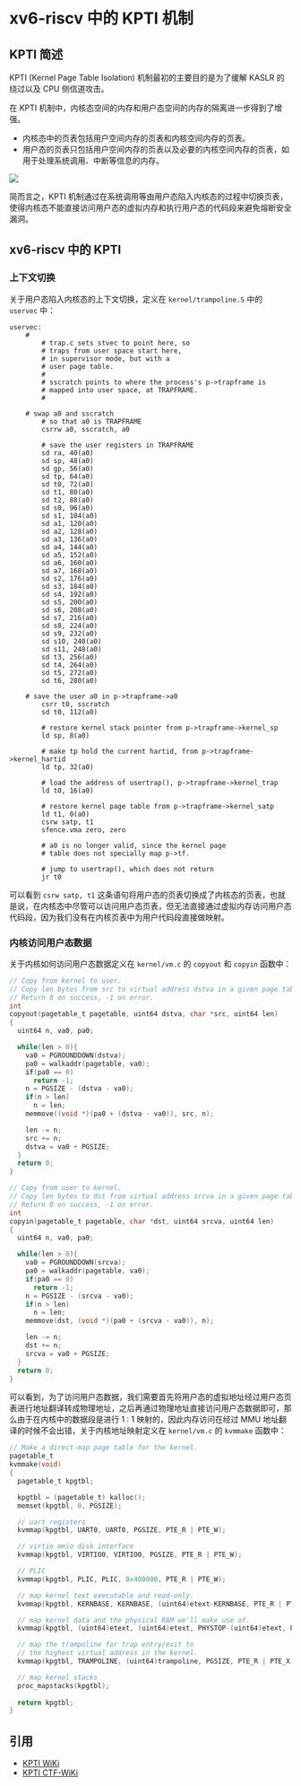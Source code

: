 # xv6-riscv 中的 KPTI 机制

## KPTI 简述

KPTI (Kernel Page Table Isolation) 机制最初的主要目的是为了缓解 KASLR 的绕过以及 CPU 侧信道攻击。

在 KPTI 机制中，内核态空间的内存和用户态空间的内存的隔离进一步得到了增强。

- 内核态中的页表包括用户空间内存的页表和内核空间内存的页表。
- 用户态的页表只包括用户空间内存的页表以及必要的内核空间内存的页表，如用于处理系统调用、中断等信息的内存。

![](static/KPTI.png)

简而言之，KPTI 机制通过在系统调用等由用户态陷入内核态的过程中切换页表，使得内核态不能直接访问用户态的虚拟内存和执行用户态的代码段来避免熔断安全漏洞。

## xv6-riscv 中的 KPTI

### 上下文切换

关于用户态陷入内核态的上下文切换，定义在 `kernel/trampoline.S` 中的 `uservec` 中：

```assembly
uservec:    
	#
        # trap.c sets stvec to point here, so
        # traps from user space start here,
        # in supervisor mode, but with a
        # user page table.
        #
        # sscratch points to where the process's p->trapframe is
        # mapped into user space, at TRAPFRAME.
        #
        
	# swap a0 and sscratch
        # so that a0 is TRAPFRAME
        csrrw a0, sscratch, a0

        # save the user registers in TRAPFRAME
        sd ra, 40(a0)
        sd sp, 48(a0)
        sd gp, 56(a0)
        sd tp, 64(a0)
        sd t0, 72(a0)
        sd t1, 80(a0)
        sd t2, 88(a0)
        sd s0, 96(a0)
        sd s1, 104(a0)
        sd a1, 120(a0)
        sd a2, 128(a0)
        sd a3, 136(a0)
        sd a4, 144(a0)
        sd a5, 152(a0)
        sd a6, 160(a0)
        sd a7, 168(a0)
        sd s2, 176(a0)
        sd s3, 184(a0)
        sd s4, 192(a0)
        sd s5, 200(a0)
        sd s6, 208(a0)
        sd s7, 216(a0)
        sd s8, 224(a0)
        sd s9, 232(a0)
        sd s10, 240(a0)
        sd s11, 248(a0)
        sd t3, 256(a0)
        sd t4, 264(a0)
        sd t5, 272(a0)
        sd t6, 280(a0)

	# save the user a0 in p->trapframe->a0
        csrr t0, sscratch
        sd t0, 112(a0)

        # restore kernel stack pointer from p->trapframe->kernel_sp
        ld sp, 8(a0)

        # make tp hold the current hartid, from p->trapframe->kernel_hartid
        ld tp, 32(a0)

        # load the address of usertrap(), p->trapframe->kernel_trap
        ld t0, 16(a0)

        # restore kernel page table from p->trapframe->kernel_satp
        ld t1, 0(a0)
        csrw satp, t1
        sfence.vma zero, zero

        # a0 is no longer valid, since the kernel page
        # table does not specially map p->tf.

        # jump to usertrap(), which does not return
        jr t0
```

可以看到 `csrw satp, t1` 这条语句将用户态的页表切换成了内核态的页表，也就是说，在内核态中尽管可以访问用户态页表，但无法直接通过虚拟内存访问用户态代码段，因为我们没有在内核页表中为用户代码段直接做映射。

### 内核访问用户态数据

关于内核如何访问用户态数据定义在 `kernel/vm.c` 的 `copyout` 和 `copyin` 函数中：

```c
// Copy from kernel to user.
// Copy len bytes from src to virtual address dstva in a given page table.
// Return 0 on success, -1 on error.
int
copyout(pagetable_t pagetable, uint64 dstva, char *src, uint64 len)
{
  uint64 n, va0, pa0;

  while(len > 0){
    va0 = PGROUNDDOWN(dstva);
    pa0 = walkaddr(pagetable, va0);
    if(pa0 == 0)
      return -1;
    n = PGSIZE - (dstva - va0);
    if(n > len)
      n = len;
    memmove((void *)(pa0 + (dstva - va0)), src, n);

    len -= n;
    src += n;
    dstva = va0 + PGSIZE;
  }
  return 0;
}

// Copy from user to kernel.
// Copy len bytes to dst from virtual address srcva in a given page table.
// Return 0 on success, -1 on error.
int
copyin(pagetable_t pagetable, char *dst, uint64 srcva, uint64 len)
{
  uint64 n, va0, pa0;

  while(len > 0){
    va0 = PGROUNDDOWN(srcva);
    pa0 = walkaddr(pagetable, va0);
    if(pa0 == 0)
      return -1;
    n = PGSIZE - (srcva - va0);
    if(n > len)
      n = len;
    memmove(dst, (void *)(pa0 + (srcva - va0)), n);

    len -= n;
    dst += n;
    srcva = va0 + PGSIZE;
  }
  return 0;
}
```

可以看到，为了访问用户态数据，我们需要首先将用户态的虚拟地址经过用户态页表进行地址翻译转成物理地址，之后再通过物理地址直接访问用户态数据即可，那么由于在内核中的数据段是进行 1 : 1 映射的，因此内存访问在经过 MMU 地址翻译的时候不会出错，关于内核地址映射定义在 `kernel/vm.c` 的 `kvmmake` 函数中：

```c 
// Make a direct-map page table for the kernel.
pagetable_t
kvmmake(void)
{
  pagetable_t kpgtbl;

  kpgtbl = (pagetable_t) kalloc();
  memset(kpgtbl, 0, PGSIZE);

  // uart registers
  kvmmap(kpgtbl, UART0, UART0, PGSIZE, PTE_R | PTE_W);

  // virtio mmio disk interface
  kvmmap(kpgtbl, VIRTIO0, VIRTIO0, PGSIZE, PTE_R | PTE_W);

  // PLIC
  kvmmap(kpgtbl, PLIC, PLIC, 0x400000, PTE_R | PTE_W);

  // map kernel text executable and read-only.
  kvmmap(kpgtbl, KERNBASE, KERNBASE, (uint64)etext-KERNBASE, PTE_R | PTE_X);

  // map kernel data and the physical RAM we'll make use of.
  kvmmap(kpgtbl, (uint64)etext, (uint64)etext, PHYSTOP-(uint64)etext, PTE_R | PTE_W);

  // map the trampoline for trap entry/exit to
  // the highest virtual address in the kernel.
  kvmmap(kpgtbl, TRAMPOLINE, (uint64)trampoline, PGSIZE, PTE_R | PTE_X);

  // map kernel stacks
  proc_mapstacks(kpgtbl);
  
  return kpgtbl;
}
```

## 引用

- [KPTI WiKi](https://en.wikipedia.org/wiki/Kernel_page-table_isolation)
- [KPTI CTF-WiKi](https://ctf-wiki.org/pwn/linux/kernel-mode/defense/isolation/user-kernel/kpti/)

